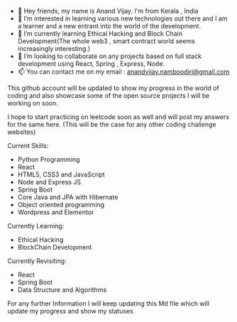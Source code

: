 - 👋 Hey friends, my name is Anand Vijay. I'm from Kerala , India
- 👀 I’m interested in learning various new technologies out there and I am a learner and a new entrant into the world of the development.
- 🌱 I’m currently learning Ethical Hacking and Block Chain Development(The whole web3 , smart contract world seems increasingly interesting.)
- 💞️ I’m looking to collaborate on any projects based on full stack development using React, Spring , Express, Node.
- 📫 You can contact me on my email : anandvijay.namboodiri@gmail.com

This github account will be updated to show my progress in the world of coding and also showcase some of the open source projects I will be working on soon.

I hope to start practicing on leetcode soon as well and will post my answers for the same here. (This will be the case for any other coding challenge websites)

Current Skills:

- Python Programming
- React
- HTML5, CSS3 and JavaScript
- Node and Express JS
- Spring Boot
- Core Java and JPA with Hibernate
- Object oriented programming
- Wordpress and Elementor

Currently Learning: 

- Ethical Hacking 
- BlockChain Development

Currently Revisiting:

- React
- Spring Boot
- Data Structure and Algorithms



For any further Information I will keep updating this Md file which will update my progress and show my statuses 

